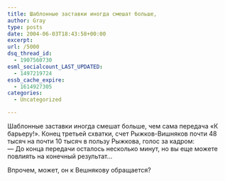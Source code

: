 ```yaml
---
title: Шаблонные заставки иногда смешат больше,
author: Gray
type: posts
date: 2004-06-03T18:43:58+00:00
excerpt:
url: /5000
dsq_thread_id:
  - 1907560730
esml_socialcount_LAST_UPDATED:
  - 1497219724
essb_cache_expire:
  - 1614927305
categories:
  - Uncategorized

---
```








Шаблонные заставки иногда смешат больше, чем сама передача &#171;К барьеру!&#187;. Конец третьей схватки, счет Рыжков-Вишняков почти 48 тысяч на почти 10 тысяч в пользу Рыжкова, голос за кадром:  
&#8212; До конца передачи осталось несколько минут, но вы еще можете повлиять на конечный результат&#8230;

Впрочем, может, он к Вешнякову обращается?
